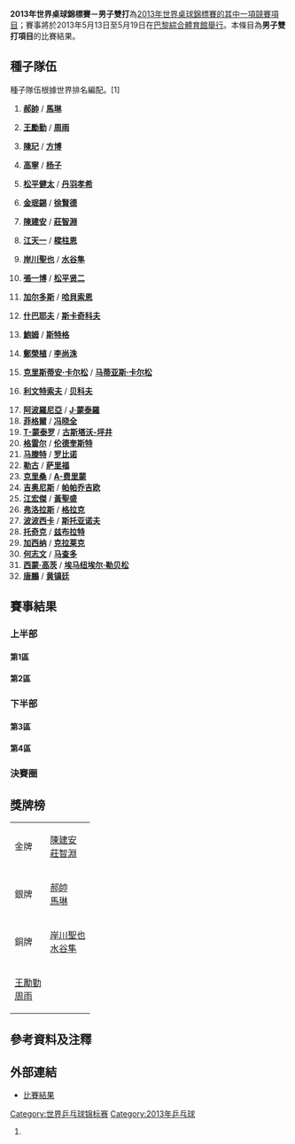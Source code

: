 **2013年世界桌球錦標賽－男子雙打**為[2013年世界桌球錦標賽的其中一項競賽項目](https://zh.wikipedia.org/wiki/2013年世界乒乓球錦標賽 "wikilink")；賽事將於2013年5月13日至5月19日在[巴黎綜合體育館舉行](https://zh.wikipedia.org/wiki/巴黎綜合體育館 "wikilink")。本條目為**男子雙打項目**的比賽結果。

## 種子隊伍

種子隊伍根據世界排名編配。\[1\]

1.  **[郝帥](https://zh.wikipedia.org/wiki/郝帥 "wikilink")** /  **[馬琳](https://zh.wikipedia.org/wiki/馬琳 "wikilink")**

2.  **[王勵勤](https://zh.wikipedia.org/wiki/王勵勤 "wikilink")** /  **[周雨](../Page/周雨.md "wikilink")**

3.  **[陳玘](https://zh.wikipedia.org/wiki/陳玘 "wikilink")** /  **[方博](../Page/方博.md "wikilink")**

4.  **[高寧](https://zh.wikipedia.org/wiki/高寧 "wikilink")** /  **[杨子](https://zh.wikipedia.org/wiki/杨子_\(乒乓球運動員\) "wikilink")**

5.  **[松平健太](../Page/松平健太.md "wikilink")** /  **[丹羽孝希](../Page/丹羽孝希.md "wikilink")**

6.  **[金珉錫](../Page/金珉錫.md "wikilink")** /  **[徐賢德](https://zh.wikipedia.org/wiki/徐賢德 "wikilink")**

7.  **[陳建安](../Page/陳建安.md "wikilink")** /  **[莊智淵](../Page/莊智淵.md "wikilink")**

8.  **[江天一](../Page/江天一_\(乒乓球運動員\).md "wikilink")** /  **[樑柱恩](https://zh.wikipedia.org/wiki/樑柱恩 "wikilink")**

9.  **[岸川聖也](../Page/岸川聖也.md "wikilink")** /  **[水谷隼](../Page/水谷隼.md "wikilink")**

10. **[張一博](https://zh.wikipedia.org/wiki/張一博 "wikilink")** /  **[松平贤二](https://zh.wikipedia.org/wiki/松平贤二 "wikilink")**

11. **[加尔多斯](https://zh.wikipedia.org/wiki/加尔多斯 "wikilink")** /  **[哈貝索恩](https://zh.wikipedia.org/wiki/哈貝索恩 "wikilink")**

12. **[什巴耶夫](https://zh.wikipedia.org/wiki/什巴耶夫 "wikilink")** /  **[斯卡奇科夫](https://zh.wikipedia.org/wiki/斯卡奇科夫 "wikilink")**

13. **[鮑姆](https://zh.wikipedia.org/wiki/鮑姆 "wikilink")** /  **[斯特格](https://zh.wikipedia.org/wiki/斯特格 "wikilink")**

14. **[鄭榮植](../Page/鄭榮植.md "wikilink")** /  **[李尚洙](https://zh.wikipedia.org/wiki/李尚洙 "wikilink")**

15. **[克里斯蒂安·卡尔松](https://zh.wikipedia.org/wiki/克里斯蒂安·卡尔松 "wikilink")** /  **[马蒂亚斯·卡尔松](https://zh.wikipedia.org/wiki/马蒂亚斯·卡尔松 "wikilink")**

16. **[利文特索夫](https://zh.wikipedia.org/wiki/利文特索夫 "wikilink")** /  **[贝科夫](https://zh.wikipedia.org/wiki/贝科夫 "wikilink")**

<!-- end list -->

17.  **[阿波羅尼亞](https://zh.wikipedia.org/wiki/阿波羅尼亞 "wikilink")** /  **[J·蒙泰羅](https://zh.wikipedia.org/wiki/J·蒙泰羅 "wikilink")**
18.  **[菲格爾](https://zh.wikipedia.org/wiki/菲格爾 "wikilink")** /  **[冯晓全](https://zh.wikipedia.org/wiki/冯晓全 "wikilink")**
19.  **[T-蒙泰罗](https://zh.wikipedia.org/wiki/T-蒙泰罗 "wikilink")** /  **[古斯塔沃-坪井](https://zh.wikipedia.org/wiki/古斯塔沃-坪井 "wikilink")**
20.  **[格雷尔](https://zh.wikipedia.org/wiki/格雷尔 "wikilink")** /  **[伦德奎斯特](https://zh.wikipedia.org/wiki/伦德奎斯特 "wikilink")**
21.  **[马滕特](https://zh.wikipedia.org/wiki/马滕特 "wikilink")** /  **[罗比诺](https://zh.wikipedia.org/wiki/罗比诺 "wikilink")**
22.  **[勒古](https://zh.wikipedia.org/wiki/勒古 "wikilink")** /  **[萨里福](https://zh.wikipedia.org/wiki/萨里福 "wikilink")**
23.  **[克里桑](https://zh.wikipedia.org/wiki/克里桑 "wikilink")** /  **[A-费里蒙](https://zh.wikipedia.org/wiki/A-费里蒙 "wikilink")**
24.  **[吉奥尼斯](https://zh.wikipedia.org/wiki/吉奥尼斯 "wikilink")** /  **[帕帕乔吉欧](https://zh.wikipedia.org/wiki/帕帕乔吉欧 "wikilink")**
25.  **[江宏傑](../Page/江宏傑.md "wikilink")** /  **[黃聖盛](../Page/黃聖盛.md "wikilink")**
26.  **[弗洛拉斯](https://zh.wikipedia.org/wiki/弗洛拉斯 "wikilink")** /  **[格拉克](https://zh.wikipedia.org/wiki/格拉克 "wikilink")**
27.  **[波波西卡](https://zh.wikipedia.org/wiki/波波西卡 "wikilink")** /  **[斯托亚诺夫](https://zh.wikipedia.org/wiki/斯托亚诺夫 "wikilink")**
28.  **[托奇克](https://zh.wikipedia.org/wiki/托奇克 "wikilink")** /  **[兹布拉特](https://zh.wikipedia.org/wiki/兹布拉特 "wikilink")**
29.  **[加西纳](https://zh.wikipedia.org/wiki/加西纳 "wikilink")** /  **[克拉莱克](https://zh.wikipedia.org/wiki/克拉莱克 "wikilink")**
30.  **[何志文](../Page/何志文.md "wikilink")** /  **[马查多](https://zh.wikipedia.org/wiki/马查多 "wikilink")**
31.  **[西蒙·高茨](../Page/西蒙·高茨.md "wikilink")** /  **[埃马纽埃尔·勒贝松](https://zh.wikipedia.org/wiki/埃马纽埃尔·勒贝松 "wikilink")**
32.  **[唐鵬](../Page/唐鵬.md "wikilink")** /  **[黄镇廷](https://zh.wikipedia.org/wiki/黄镇廷 "wikilink")**

## 賽事結果

### 上半部

#### 第1區

#### 第2區

### 下半部

#### 第3區

#### 第4區

### 決賽圈

## 獎牌榜

<table>
<tbody>
<tr class="odd">
<td><p>金牌</p></td>
<td><p><a href="../Page/陳建安.md" title="wikilink">陳建安</a><br />
 <a href="../Page/莊智淵.md" title="wikilink">莊智淵</a></p></td>
</tr>
<tr class="even">
<td><p>銀牌</p></td>
<td><p><a href="https://zh.wikipedia.org/wiki/郝帥" title="wikilink">郝帥</a><br />
 <a href="https://zh.wikipedia.org/wiki/馬琳" title="wikilink">馬琳</a></p></td>
</tr>
<tr class="odd">
<td><p>銅牌</p></td>
<td><p><a href="../Page/岸川聖也.md" title="wikilink">岸川聖也</a><br />
 <a href="../Page/水谷隼.md" title="wikilink">水谷隼</a></p></td>
</tr>
<tr class="even">
<td><p><a href="https://zh.wikipedia.org/wiki/王勵勤" title="wikilink">王勵勤</a><br />
 <a href="../Page/周雨.md" title="wikilink">周雨</a></p></td>
<td></td>
</tr>
</tbody>
</table>

## 參考資料及注釋

<div class="references-2column">

<references />

</div>

## 外部連結

  - [比賽結果](https://web.archive.org/web/20130607120642/http://www.ittf.com/competitions/test/matches_per_round1_per_event.asp?competition_ID=2190&rnd=64&s_Event_Type=MD)

[Category:世界乒乓球锦标赛](https://zh.wikipedia.org/wiki/Category:世界乒乓球锦标赛 "wikilink") [Category:2013年乒乓球](https://zh.wikipedia.org/wiki/Category:2013年乒乓球 "wikilink")

1.